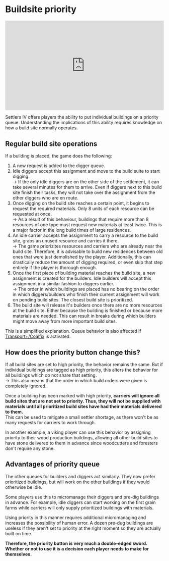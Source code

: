 # Buildsite priority

<iframe style="width: 100%;aspect-ratio:16/9;" src="https://www.youtube.com/embed/Gt26_eF8EB8" frameborder="0" allowfullscreen></iframe>

Settlers IV offers players the ability to put individual buildings on a priority queue. Understanding the implications of this ability requires knowledge on how a build site normally operates.

## Regular build site operations

If a building is placed, the game does the following:

1. A new request is added to the digger queue.
2. Idle diggers accept this assignment and move to the build suite to start digging.\
   \-> If the only idle diggers are on the other side of the settlement, it can take several minutes for them to arrive. Even if diggers next to this build site finish their tasks, they will not take over the assignment from the other diggers who are en route.
3. Once digging on the build site reaches a certain point, it begins to request the required materials. Only 8 units of each resource can be requested at once.\
   \-> As a result of this behaviour, buildings that require more than 8 resources of one type must request new materials at least twice. This is a major factor in the long build times of large residences.
4. An idle carrier accepts the assignment to carry a resource to the build site, grabs an unused resource and carries it there.\
   \-> The game priorizites resources and carriers who are already near the build site. Therefore, it is advisable to build new residences between old ones that were just demolished by the player. Additionally, this can drastically reduce the amount of digging required, or even skip that step entirely if the player is thorough enough.
5. Once the first piece of building material reaches the build site, a new assignment is created for the builders. Idle builders will accept this assignment in a similar fashion to diggers earlier.\
   \-> The order in which buildings are placed has no bearing on the order in which diggers/builders who finish their current assignment will work on pending build sites. The closest build site is prioritized.
6. The build site will release it's builders once there are no more resources at the build site. Either because the building is finished or because more materials are needed. This can result in breaks during which builders might move away from more important build sites.

This is a simplified explanation. Queue behavior is also affected if [Transport+/Coalfix](../multiplayer/transport+-kohlebug-fix.md) is activated.&#x20;

## How does the priority button change this?

If all build sites are set to high priority, the behavior remains the same. But if individual buildings are tagged as high priority, this alters the behavior for all buildings which do not share that setting.\
\-> This also means that the order in which build orders were given is completely ignored.

Once a building has been marked with high priority, **carriers will ignore all build sites that are not set to priority. Thus, they will not be supplied with materials until all prioritized build sites have had their materials delivered to them.** \
This can be used to mitigate a small settler shortage, as there won't be as many requests for carriers to work through.&#x20;

In another example, a viking player can use this behavior by assigning priority to their wood production buildings, allowing all other build sites to have stone delivered to them in advance since woodcutters and foresters don't require any stone.&#x20;

## Advantages of priority queue

The other queues for builders and diggers act similarly. They now prefer prioritized buildings, but will work on the other buildings if they would otherwise be idle.

Some players use this to micromanage their diggers and pre-dig buildings in advance. For example, idle diggers can start working on the first grain farms while carriers will only supply prioritized buildings with materials.&#x20;

Using priority in this manner requires additional micromanaging and increases the possibility of human error. A dozen pre-dug buildings are useless if they aren't set to priority at the right moment so they are actually built on time.&#x20;

**Therefore, the priority button is very much a double-edged sword. Whether or not to use it is a decision each player needs to make for themselves.**&#x20;
